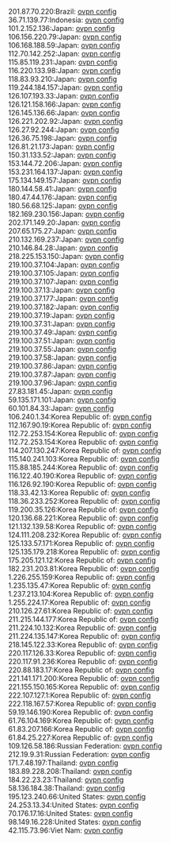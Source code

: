 201.87.70.220:Brazil: [ovpn config](vpn/201_87_70_220.ovpn)  
36.71.139.77:Indonesia: [ovpn config](vpn/36_71_139_77.ovpn)  
101.2.152.136:Japan: [ovpn config](vpn/101_2_152_136.ovpn)  
106.156.220.79:Japan: [ovpn config](vpn/106_156_220_79.ovpn)  
106.168.188.59:Japan: [ovpn config](vpn/106_168_188_59.ovpn)  
112.70.142.252:Japan: [ovpn config](vpn/112_70_142_252.ovpn)  
115.85.119.231:Japan: [ovpn config](vpn/115_85_119_231.ovpn)  
116.220.133.98:Japan: [ovpn config](vpn/116_220_133_98.ovpn)  
118.83.93.210:Japan: [ovpn config](vpn/118_83_93_210.ovpn)  
119.244.184.157:Japan: [ovpn config](vpn/119_244_184_157.ovpn)  
126.107.193.33:Japan: [ovpn config](vpn/126_107_193_33.ovpn)  
126.121.158.166:Japan: [ovpn config](vpn/126_121_158_166.ovpn)  
126.145.136.66:Japan: [ovpn config](vpn/126_145_136_66.ovpn)  
126.221.202.92:Japan: [ovpn config](vpn/126_221_202_92.ovpn)  
126.27.92.244:Japan: [ovpn config](vpn/126_27_92_244.ovpn)  
126.36.75.198:Japan: [ovpn config](vpn/126_36_75_198.ovpn)  
126.81.21.173:Japan: [ovpn config](vpn/126_81_21_173.ovpn)  
150.31.133.52:Japan: [ovpn config](vpn/150_31_133_52.ovpn)  
153.144.72.206:Japan: [ovpn config](vpn/153_144_72_206.ovpn)  
153.231.164.137:Japan: [ovpn config](vpn/153_231_164_137.ovpn)  
175.134.149.157:Japan: [ovpn config](vpn/175_134_149_157.ovpn)  
180.144.58.41:Japan: [ovpn config](vpn/180_144_58_41.ovpn)  
180.47.44.176:Japan: [ovpn config](vpn/180_47_44_176.ovpn)  
180.56.68.125:Japan: [ovpn config](vpn/180_56_68_125.ovpn)  
182.169.230.156:Japan: [ovpn config](vpn/182_169_230_156.ovpn)  
202.171.149.20:Japan: [ovpn config](vpn/202_171_149_20.ovpn)  
207.65.175.27:Japan: [ovpn config](vpn/207_65_175_27.ovpn)  
210.132.169.237:Japan: [ovpn config](vpn/210_132_169_237.ovpn)  
210.146.84.28:Japan: [ovpn config](vpn/210_146_84_28.ovpn)  
218.225.153.150:Japan: [ovpn config](vpn/218_225_153_150.ovpn)  
219.100.37.104:Japan: [ovpn config](vpn/219_100_37_104.ovpn)  
219.100.37.105:Japan: [ovpn config](vpn/219_100_37_105.ovpn)  
219.100.37.107:Japan: [ovpn config](vpn/219_100_37_107.ovpn)  
219.100.37.13:Japan: [ovpn config](vpn/219_100_37_13.ovpn)  
219.100.37.177:Japan: [ovpn config](vpn/219_100_37_177.ovpn)  
219.100.37.182:Japan: [ovpn config](vpn/219_100_37_182.ovpn)  
219.100.37.19:Japan: [ovpn config](vpn/219_100_37_19.ovpn)  
219.100.37.31:Japan: [ovpn config](vpn/219_100_37_31.ovpn)  
219.100.37.49:Japan: [ovpn config](vpn/219_100_37_49.ovpn)  
219.100.37.51:Japan: [ovpn config](vpn/219_100_37_51.ovpn)  
219.100.37.55:Japan: [ovpn config](vpn/219_100_37_55.ovpn)  
219.100.37.58:Japan: [ovpn config](vpn/219_100_37_58.ovpn)  
219.100.37.86:Japan: [ovpn config](vpn/219_100_37_86.ovpn)  
219.100.37.87:Japan: [ovpn config](vpn/219_100_37_87.ovpn)  
219.100.37.96:Japan: [ovpn config](vpn/219_100_37_96.ovpn)  
27.83.181.45:Japan: [ovpn config](vpn/27_83_181_45.ovpn)  
59.135.171.101:Japan: [ovpn config](vpn/59_135_171_101.ovpn)  
60.101.84.33:Japan: [ovpn config](vpn/60_101_84_33.ovpn)  
106.240.1.34:Korea Republic of: [ovpn config](vpn/106_240_1_34.ovpn)  
112.167.90.19:Korea Republic of: [ovpn config](vpn/112_167_90_19.ovpn)  
112.72.253.154:Korea Republic of: [ovpn config](vpn/112_72_253_154.ovpn)  
112.72.253.154:Korea Republic of: [ovpn config](vpn/112_72_253_154.ovpn)  
114.207.130.247:Korea Republic of: [ovpn config](vpn/114_207_130_247.ovpn)  
115.140.241.103:Korea Republic of: [ovpn config](vpn/115_140_241_103.ovpn)  
115.88.185.244:Korea Republic of: [ovpn config](vpn/115_88_185_244.ovpn)  
116.122.40.190:Korea Republic of: [ovpn config](vpn/116_122_40_190.ovpn)  
116.126.92.190:Korea Republic of: [ovpn config](vpn/116_126_92_190.ovpn)  
118.33.42.13:Korea Republic of: [ovpn config](vpn/118_33_42_13.ovpn)  
118.36.233.252:Korea Republic of: [ovpn config](vpn/118_36_233_252.ovpn)  
119.200.35.126:Korea Republic of: [ovpn config](vpn/119_200_35_126.ovpn)  
120.136.68.221:Korea Republic of: [ovpn config](vpn/120_136_68_221.ovpn)  
121.132.139.58:Korea Republic of: [ovpn config](vpn/121_132_139_58.ovpn)  
124.111.208.232:Korea Republic of: [ovpn config](vpn/124_111_208_232.ovpn)  
125.133.57.171:Korea Republic of: [ovpn config](vpn/125_133_57_171.ovpn)  
125.135.179.218:Korea Republic of: [ovpn config](vpn/125_135_179_218.ovpn)  
175.205.121.12:Korea Republic of: [ovpn config](vpn/175_205_121_12.ovpn)  
182.231.203.81:Korea Republic of: [ovpn config](vpn/182_231_203_81.ovpn)  
1.226.255.159:Korea Republic of: [ovpn config](vpn/1_226_255_159.ovpn)  
1.235.135.47:Korea Republic of: [ovpn config](vpn/1_235_135_47.ovpn)  
1.237.213.104:Korea Republic of: [ovpn config](vpn/1_237_213_104.ovpn)  
1.255.224.17:Korea Republic of: [ovpn config](vpn/1_255_224_17.ovpn)  
210.126.27.61:Korea Republic of: [ovpn config](vpn/210_126_27_61.ovpn)  
211.215.144.177:Korea Republic of: [ovpn config](vpn/211_215_144_177.ovpn)  
211.224.10.132:Korea Republic of: [ovpn config](vpn/211_224_10_132.ovpn)  
211.224.135.147:Korea Republic of: [ovpn config](vpn/211_224_135_147.ovpn)  
218.145.122.33:Korea Republic of: [ovpn config](vpn/218_145_122_33.ovpn)  
220.117.126.33:Korea Republic of: [ovpn config](vpn/220_117_126_33.ovpn)  
220.117.91.236:Korea Republic of: [ovpn config](vpn/220_117_91_236.ovpn)  
220.88.183.17:Korea Republic of: [ovpn config](vpn/220_88_183_17.ovpn)  
221.141.171.200:Korea Republic of: [ovpn config](vpn/221_141_171_200.ovpn)  
221.155.150.165:Korea Republic of: [ovpn config](vpn/221_155_150_165.ovpn)  
222.107.127.1:Korea Republic of: [ovpn config](vpn/222_107_127_1.ovpn)  
222.118.167.57:Korea Republic of: [ovpn config](vpn/222_118_167_57.ovpn)  
59.19.146.190:Korea Republic of: [ovpn config](vpn/59_19_146_190.ovpn)  
61.76.104.169:Korea Republic of: [ovpn config](vpn/61_76_104_169.ovpn)  
61.83.207.166:Korea Republic of: [ovpn config](vpn/61_83_207_166.ovpn)  
61.84.25.227:Korea Republic of: [ovpn config](vpn/61_84_25_227.ovpn)  
109.126.58.186:Russian Federation: [ovpn config](vpn/109_126_58_186.ovpn)  
212.19.9.31:Russian Federation: [ovpn config](vpn/212_19_9_31.ovpn)  
171.7.48.197:Thailand: [ovpn config](vpn/171_7_48_197.ovpn)  
183.89.228.208:Thailand: [ovpn config](vpn/183_89_228_208.ovpn)  
184.22.23.23:Thailand: [ovpn config](vpn/184_22_23_23.ovpn)  
58.136.184.38:Thailand: [ovpn config](vpn/58_136_184_38.ovpn)  
195.123.240.66:United States: [ovpn config](vpn/195_123_240_66.ovpn)  
24.253.13.34:United States: [ovpn config](vpn/24_253_13_34.ovpn)  
70.176.17.16:United States: [ovpn config](vpn/70_176_17_16.ovpn)  
98.149.16.228:United States: [ovpn config](vpn/98_149_16_228.ovpn)  
42.115.73.96:Viet Nam: [ovpn config](vpn/42_115_73_96.ovpn)  
